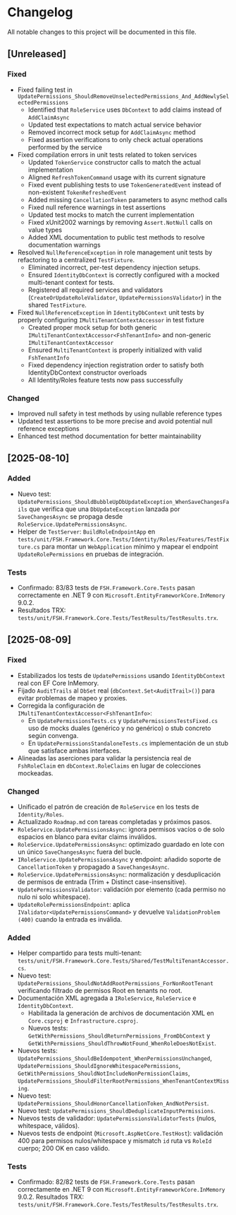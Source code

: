 # Changelog

All notable changes to this project will be documented in this file.

## [Unreleased]

### Fixed
- Fixed failing test in `UpdatePermissions_ShouldRemoveUnselectedPermissions_And_AddNewlySelectedPermissions`
  - Identified that `RoleService` uses `DbContext` to add claims instead of `AddClaimAsync`
  - Updated test expectations to match actual service behavior
  - Removed incorrect mock setup for `AddClaimAsync` method
  - Fixed assertion verifications to only check actual operations performed by the service
- Fixed compilation errors in unit tests related to token services
  - Updated `TokenService` constructor calls to match the actual implementation
  - Aligned `RefreshTokenCommand` usage with its current signature
  - Fixed event publishing tests to use `TokenGeneratedEvent` instead of non-existent `TokenRefreshedEvent`
  - Added missing `CancellationToken` parameters to async method calls
  - Fixed null reference warnings in test assertions
  - Updated test mocks to match the current implementation
  - Fixed xUnit2002 warnings by removing `Assert.NotNull` calls on value types
  - Added XML documentation to public test methods to resolve documentation warnings
- Resolved `NullReferenceException` in role management unit tests by refactoring to a centralized `TestFixture`.
  - Eliminated incorrect, per-test dependency injection setups.
  - Ensured `IdentityDbContext` is correctly configured with a mocked multi-tenant context for tests.
  - Registered all required services and validators (`CreateOrUpdateRoleValidator`, `UpdatePermissionsValidator`) in the shared `TestFixture`.
- Fixed `NullReferenceException` in `IdentityDbContext` unit tests by properly configuring `IMultiTenantContextAccessor` in test fixture
  - Created proper mock setup for both generic `IMultiTenantContextAccessor<FshTenantInfo>` and non-generic `IMultiTenantContextAccessor`
  - Ensured `MultiTenantContext` is properly initialized with valid `FshTenantInfo`
  - Fixed dependency injection registration order to satisfy both IdentityDbContext constructor overloads
  - All Identity/Roles feature tests now pass successfully

### Changed
- Improved null safety in test methods by using nullable reference types
- Updated test assertions to be more precise and avoid potential null reference exceptions
- Enhanced test method documentation for better maintainability

## [2025-08-10]

### Added
- Nuevo test: `UpdatePermissions_ShouldBubbleUpDbUpdateException_WhenSaveChangesFails` que verifica que una `DbUpdateException` lanzada por `SaveChangesAsync` se propaga desde `RoleService.UpdatePermissionsAsync`.
- Helper de `TestServer`: `BuildRoleEndpointApp` en `tests/unit/FSH.Framework.Core.Tests/Identity/Roles/Features/TestFixture.cs` para montar un `WebApplication` mínimo y mapear el endpoint `UpdateRolePermissions` en pruebas de integración.

### Tests
- Confirmado: 83/83 tests de `FSH.Framework.Core.Tests` pasan correctamente en .NET 9 con `Microsoft.EntityFrameworkCore.InMemory` 9.0.2.
- Resultados TRX: `tests/unit/FSH.Framework.Core.Tests/TestResults/TestResults.trx`.

## [2025-08-09]

### Fixed
- Estabilizados los tests de `UpdatePermissions` usando `IdentityDbContext` real con EF Core InMemory.
- Fijado `AuditTrails` al `DbSet` real (`dbContext.Set<AuditTrail>()`) para evitar problemas de mapeo y proxies.
- Corregida la configuración de `IMultiTenantContextAccessor<FshTenantInfo>`:
  - En `UpdatePermissionsTests.cs` y `UpdatePermissionsTestsFixed.cs` uso de mocks duales (genérico y no genérico) o stub concreto según convenga.
  - En `UpdatePermissionsStandaloneTests.cs` implementación de un stub que satisface ambas interfaces.
- Alineadas las aserciones para validar la persistencia real de `FshRoleClaim` en `dbContext.RoleClaims` en lugar de colecciones mockeadas.

### Changed
- Unificado el patrón de creación de `RoleService` en los tests de `Identity/Roles`.
- Actualizado `Roadmap.md` con tareas completadas y próximos pasos.
- `RoleService.UpdatePermissionsAsync`: ignora permisos vacíos o de solo espacios en blanco para evitar claims inválidos.
- `RoleService.UpdatePermissionsAsync`: optimizado guardado en lote con un único `SaveChangesAsync` fuera del bucle.
- `IRoleService.UpdatePermissionsAsync` y endpoint: añadido soporte de `CancellationToken` y propagado a `SaveChangesAsync`.
- `RoleService.UpdatePermissionsAsync`: normalización y desduplicación de permisos de entrada (Trim + Distinct case-insensitive).
- `UpdatePermissionsValidator`: validación por elemento (cada permiso no nulo ni solo whitespace).
- `UpdateRolePermissionsEndpoint`: aplica `IValidator<UpdatePermissionsCommand>` y devuelve `ValidationProblem (400)` cuando la entrada es inválida.

### Added
- Helper compartido para tests multi-tenant: `tests/unit/FSH.Framework.Core.Tests/Shared/TestMultiTenantAccessor.cs`.
- Nuevo test: `UpdatePermissions_ShouldNotAddRootPermissions_ForNonRootTenant` verificando filtrado de permisos Root en tenants no root.
- Documentación XML agregada a `IRoleService`, `RoleService` e `IdentityDbContext`.
  - Habilitada la generación de archivos de documentación XML en `Core.csproj` e `Infrastructure.csproj`.
  - Nuevos tests: `GetWithPermissions_ShouldReturnPermissions_FromDbContext` y `GetWithPermissions_ShouldThrowNotFound_WhenRoleDoesNotExist`.
- Nuevos tests: `UpdatePermissions_ShouldBeIdempotent_WhenPermissionsUnchanged`, `UpdatePermissions_ShouldIgnoreWhitespacePermissions`, `GetWithPermissions_ShouldNotIncludeNonPermissionClaims`, `UpdatePermissions_ShouldFilterRootPermissions_WhenTenantContextMissing`.
- Nuevo test: `UpdatePermissions_ShouldHonorCancellationToken_AndNotPersist`.
- Nuevo test: `UpdatePermissions_ShouldDeduplicateInputPermissions`.
- Nuevos tests de validador: `UpdatePermissionsValidatorTests` (nulos, whitespace, válidos).
- Nuevos tests de endpoint (`Microsoft.AspNetCore.TestHost`): validación 400 para permisos nulos/whitespace y mismatch `id` ruta vs `RoleId` cuerpo; 200 OK en caso válido.

### Tests
- Confirmado: 82/82 tests de `FSH.Framework.Core.Tests` pasan correctamente en .NET 9 con `Microsoft.EntityFrameworkCore.InMemory` 9.0.2. Resultados TRX: `tests/unit/FSH.Framework.Core.Tests/TestResults/TestResults.trx`.
